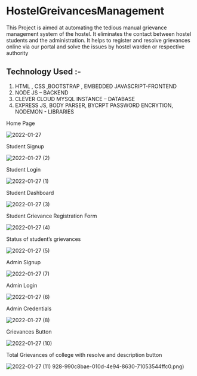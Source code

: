 # HostelGreivancesManagement

This Project is aimed at automating the tedious manual grievance management system of the hostel. It eliminates the contact between hostel students and the administration.
 It helps to register and resolve grievances online via our portal and solve the issues by hostel warden or respective authority
 
## Technology Used :-

1. HTML , CSS ,BOOTSTRAP , EMBEDDED JAVASCRIPT-FRONTEND
2. NODE JS – BACKEND
3. CLEVER CLOUD MYSQL INSTANCE – DATABASE
5. EXPRESS JS, BODY PARSER, BYCRPT PASSWORD
ENCRYTION, NODEMON - LIBRARIES


Home Page 

![2022-01-27](https://user-images.githubusercontent.com/71183920/169094243-08581b0e-0205-4e30-b9e3-fd606263658c.png)

Student Signup

![2022-01-27 (2)](https://user-images.githubusercontent.com/71183920/169096585-66a77291-6840-458c-b8f0-fe404d107f01.png)

Student Login

![2022-01-27 (1)](https://user-images.githubusercontent.com/71183920/169096516-7f9329d6-8922-4fba-8d00-2c2679413645.png)

Student Dashboard

![2022-01-27 (3)](https://user-images.githubusercontent.com/71183920/169096441-b26e726a-b25a-4517-93c0-635a7541987b.png) 

Student Grievance Registration Form

![2022-01-27 (4)](https://user-images.githubusercontent.com/71183920/169096364-82b745db-8430-458e-9477-d0dcfda4845c.png)

Status of student’s grievances

![2022-01-27 (5)](https://user-images.githubusercontent.com/71183920/169097928-990c8bae-010d-4e94-8630-71053544ffc0.png)

Admin Signup


![2022-01-27 (7)](https://user-images.githubusercontent.com/71183920/169094512-96600e27-d19b-45c7-92bc-ba473c97a2a7.png)

Admin Login

![2022-01-27 (6)](https://user-images.githubusercontent.com/71183920/169094427-e8b4846f-6de6-4714-bc54-10cb029e1418.png)

Admin Credentials 

![2022-01-27 (8)](https://user-images.githubusercontent.com/71183920/169094936-2a58d4b2-47ec-45e9-843f-f9d2e0012c4a.png)

Grievances Button

![2022-01-27 (10)](https://user-images.githubusercontent.com/71183920/169095253-93d0d44d-f8b8-4078-8719-3a907af07703.png)

Total Grievances of college with resolve and description button 

![2022-01-27 (11)](https://user-images.githubusercontent.com/71183920/169098719-99f8f864-7353-42d0-acc6-092d90e465bb.png)
928-990c8bae-010d-4e94-8630-71053544ffc0.png)

